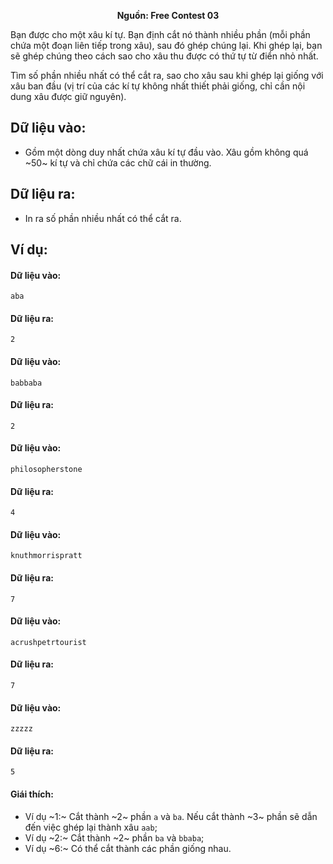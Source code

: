 **<center>Nguồn:  Free Contest 03</center>**

Bạn được cho một xâu kí tự. Bạn định cắt nó thành nhiều phần (mỗi phần chứa một đoạn liên tiếp trong xâu), sau đó ghép chúng lại. Khi ghép lại, bạn sẽ ghép chúng theo cách sao cho xâu thu được có thứ tự từ điển nhỏ nhất.

Tìm số phần nhiều nhất có thể cắt ra, sao cho xâu sau khi ghép lại giống với xâu ban đầu (vị trí của các kí tự không nhất thiết phải giống, chỉ cần nội dung xâu được giữ nguyên).

## Dữ liệu vào:
- Gồm một dòng duy nhất chứa xâu kí tự đầu vào. Xâu gồm không quá ~50~ kí tự và chỉ chứa các chữ cái in thường.

## Dữ liệu ra:
- In ra số phần nhiều nhất có thể cắt ra.

## Ví dụ:
#### Dữ liệu vào:
```
aba
```

#### Dữ liệu ra:
```
2
```

#### Dữ liệu vào:
```
babbaba
```

#### Dữ liệu ra:
```
2
```

#### Dữ liệu vào:
```
philosopherstone
```

#### Dữ liệu ra:
```
4
```

#### Dữ liệu vào:
```
knuthmorrispratt
```

#### Dữ liệu ra:
```
7
```

#### Dữ liệu vào:
```
acrushpetrtourist
```

#### Dữ liệu ra:
```
7
```

#### Dữ liệu vào:
```
zzzzz
```

#### Dữ liệu ra:
```
5
```

#### Giái thích:
- Ví dụ ~1:~ Cắt thành ~2~ phần `a` và `ba`. Nếu cắt thành ~3~ phần sẽ dẫn đến việc ghép lại thành xâu `aab`;
- Ví dụ ~2:~ Cắt thành ~2~ phần `ba` và `bbaba`;
- Ví dụ ~6:~ Có thể cắt thành các phần giống nhau.